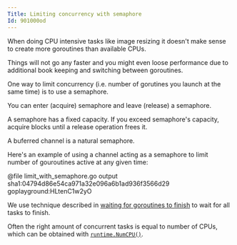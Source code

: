 ```yaml
---
Title: Limiting concurrency with semaphore
Id: 901000od
---
```

When doing CPU intensive tasks like image resizing it doesn't make sense to create more goroutines than available CPUs.

Things will not go any faster and you might even loose performance due to additional book keeping and switching between goroutines.

One way to limit concurrency (i.e. number of gorutines you launch at the same time) is to use a semaphore.

You can enter (acquire) semaphore and leave (release) a semaphore.

A semaphore has a fixed capacity. If you exceed semaphore's capacity, acquire blocks until a release operation frees it.

A buferred channel is a natural semaphore.

Here's an example of using a channel acting as a semaphore to limit number of gouroutines active at any given time:

@file limit_with_semaphore.go output sha1:04794d86e54ca971a32e096a6b1ad936f3566d29 goplayground:HLtenC1w2yO

We use technique described in [waiting for goroutines to finish](2490) to wait for all tasks to finish.

Often the right amount of concurrent tasks is equal to number of CPUs, which can be obtained with [`runtime.NumCPU()`](https://golang.org/pkg/runtime/#NumCPU).

